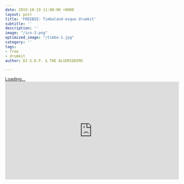 ```yaml
---
date: 2019-10-19 11:00:00 +0000
layout: post
title: 'FREEBIE: Timbaland-esque drumkit'
subtitle: ''
description: ''
image: "/ico-3.png"
optimized_image: "/timbo-1.jpg"
category: ''
tags:
- free
- drumkit
author: DJ G.D.P. & THE ALGORIDDIMS

---
```

<script src="https://gumroad.com/js/gumroad-embed.js"></script>

<div class="gumroad-product-embed" data-gumroad-product-id="fmbpn"><a href="https://gumroad.com/l/fmbpn">Loading...</a></div>

<iframe width="560" height="315" src="https://www.youtube.com/embed/videoseries?list=PLoa2Pqc5B4Kl24CwZ42lkkqUboQditWjK" frameborder="0" allow="autoplay; encrypted-media" allowfullscreen></iframe>